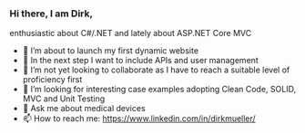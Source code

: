 ### Hi there, I am Dirk,

enthusiastic about C#/.NET and lately about ASP.NET Core MVC
- 🔭 I’m about to launch my first dynamic website
- 🌱 In the next step I want to include APIs and user management 
- 👯 I’m not yet looking to collaborate as I have to reach a suitable level of proficiency first
- 🤔 I’m looking for interesting case examples adopting Clean Code, SOLID, MVC and Unit Testing
- 💬 Ask me about medical devices
- 📫 How to reach me: https://www.linkedin.com/in/dirkmueller/
